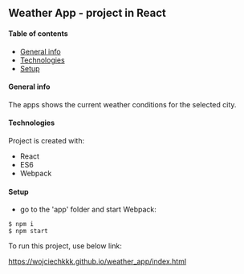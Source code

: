 ## Weather App - project in React
#### Table of contents
* [General info](#general-info)
* [Technologies](#technologies)
* [Setup](#setup)

#### General info
The apps shows the current weather conditions for the selected city. 

	
#### Technologies
Project is created with:
* React
* ES6
* Webpack
	
#### Setup

- go to the 'app' folder and start Webpack:
```
$ npm i
$ npm start
```

To run this project, use below link:

https://wojciechkkk.github.io/weather_app/index.html

